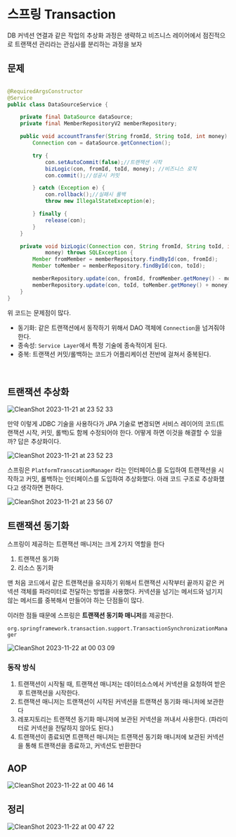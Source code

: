 # 스프링 Transaction

DB 커넥션 연결과 같은 작업의 추상화 과정은 생략하고 비즈니스 레이어에서 점진적으로 트랜잭션 관리라는 관심사를 분리하는 과정을 보자

## 문제

```java

@RequiredArgsConstructor
@Service
public class DataSourceService {

    private final DataSource dataSource;
    private final MemberRepositoryV2 memberRepository;

    public void accountTransfer(String fromId, String toId, int money) throws SQLException {
        Connection con = dataSource.getConnection();

        try {
            con.setAutoCommit(false);//트랜잭션 시작 
            bizLogic(con, fromId, toId, money); //비즈니스 로직
            con.commit();//성공시 커밋

        } catch (Exception e) {
            con.rollback();//실패시 롤백
            throw new IllegalStateException(e);

        } finally {
            release(con);
        }
    }

    private void bizLogic(Connection con, String fromId, String toId, int
            money) throws SQLException {
        Member fromMember = memberRepository.findById(con, fromId);
        Member toMember = memberRepository.findById(con, toId);

        memberRepository.update(con, fromId, fromMember.getMoney() - money);
        memberRepository.update(con, toId, toMember.getMoney() + money);
    }
}

```

위 코드는 문제점이 많다.

- 동기화: 같은 트랜잭션에서 동작하기 위해서 DAO 객체에 `Connection`을 넘겨줘야 한다.
- 종속성: `Service Layer`에서 특정 기술에 종속적이게 된다.
- 중복: 트랜잭션 커밋/롤백하는 코드가 어플리케이션 전반에 걸쳐서 중복된다.

<br/>

## 트랜잭션 추상화

![CleanShot 2023-11-21 at 23 52 33](https://github.com/dragonappear/spring-101/assets/89398909/2eade699-8d98-46c9-97d4-0ee49790f426)

만약 이렇게 JDBC 기술을 사용하다가 JPA 기술로 변경되면 서비스 레이어의 코드(트랜잭션 시작, 커밋, 롤백)도 함께 수정되어야 한다.
어떻게 하면 이것을 해결할 수 있을까? 답은 추상화이다.

![CleanShot 2023-11-21 at 23 52 23](https://github.com/dragonappear/spring-101/assets/89398909/5591207e-83f3-496d-8a41-96edbca16c1a)

스프링은 `PlatformTranscationManager` 라는 인터페이스를 도입하여 트랜잭션을 시작하고 커밋, 롤백하는 인터페이스를 도입하여 추상화했다. 아래 코드 구조로 추상화했다고 생각하면 편하다.

![CleanShot 2023-11-21 at 23 56 07](https://github.com/dragonappear/spring-101/assets/89398909/618c84f2-e0fe-442b-a243-3e052e3d2ae4)

## 트랜잭션 동기화

스프링이 제공하는 트랜잭션 매니저는 크게 2가지 역할을 한다

1. 트랜잭션 동기화
2. 리소스 동기화

맨 처음 코드에서 같은 트랜잭션을 유지하기 위해서 트랜잭션 시작부터 끝까지 같은 커넥션 객체를 파라미터로 전달하는 방법을 사용했다.
커넥션을 넘기는 메서드와 넘기지 않는 메서드를 중복해서 만들어야 하는 단점들이 많다.

이러한 점들 때문에 스프링은 **트랜잭션 동기화 매니저**를 제공한다.

`org.springframework.transaction.support.TransactionSynchronizationManager`

![CleanShot 2023-11-22 at 00 03 09](https://github.com/dragonappear/spring-101/assets/89398909/291fa625-ed97-48c1-9759-c0ead679b9d1)

### 동작 방식

1. 트랜잭션이 시작될 때, 트랜잭션 매니저는 데이터소스에서 커넥션을 요청하여 받은 후 트랜잭션을 시작한다.
2. 트랜잭션 매니저는 트랜잭션이 시작된 커넥션을 트랜잭션 동기화 매니저에 보관한다
3. 레포지토리는 트랜잭션 동기화 매니저에 보관된 커넥션을 꺼내서 사용한다. (파라미터로 커넥션을 전달하지 않아도 된다.)
4. 트랜잭션이 종료되면 트랜잭션 매니저는 트랜잭션 동기화 매니저에 보관된 커넥션을 통해 트랜잭션을 종료하고, 커넥션도 반환한다

## AOP

![CleanShot 2023-11-22 at 00 46 14](https://github.com/dragonappear/spring-101/assets/89398909/ea1b8a0e-9f2e-44f6-bc03-296fd16554cd)

## 정리

![CleanShot 2023-11-22 at 00 47 22](https://github.com/dragonappear/spring-101/assets/89398909/2630b426-d639-41d8-bf78-c3f4ea55c211)




